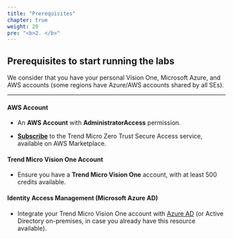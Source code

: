 ```yaml
---
title: "Prerequisites"
chapter: true
weight: 20
pre: "<b>2. </b>"
---
```

## Prerequisites to start running the labs

We consider that you have your personal Vision One, Microsoft Azure, and AWS accounts (some regions have Azure/AWS accounts shared by all SEs).

---
#### AWS Account
- An <b>AWS Account</b> with <b>AdministratorAccess</b> permission. 

- <b> [Subscribe](https://aws.amazon.com/marketplace/pp/prodview-skoruk3n7ag5w?sr=0-5&ref_=beagle&applicationId=AWS-Marketplace-Console)</b> to the Trend Micro Zero Trust Secure Access service, available on AWS Marketplace.


#### Trend Micro Vision One Account
- Ensure you have a <b>Trend Micro Vision One</b> account, with at least 500 credits available.


#### Identity Access Management (Microsoft Azure AD)
- Integrate your Trend Micro Vision One account with [Azure AD](https://docs.trendmicro.com/en-us/enterprise/trend-micro-vision-one/zero-trust-secure-ac/gettingstartedchapte/deploymentguides/privateaccesssetupov/iamintegrationovervi/azureadiamsetup.aspx) (or Active Directory on-premises, in case you already have this resource available).


